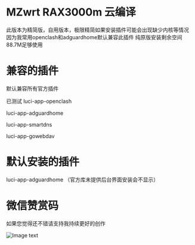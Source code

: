 # MZwrt RAX3000m 云编译
此版本为精简版，自用版本，极限精简如果安装插件可能会出现缺少内核等情况
因为我常用openclash和adguardhome默认兼容此插件
纯原版安装剩余空间88.7M足够使用



# 兼容的插件
默认兼容所有官方插件

已测试
luci-app-openclash

luci-app-adguardhome

luci-app-smartdns

luci-app-gowebdav

# 默认安装的插件
luci-app-adguardhome  （官方库未提供后台界面安装会不显示）



# 微信赞赏码
如果您觉得还不错请支持我持续更好的创作

![Image text](https://github.com/mzwrt/RAx3000m/blob/1f1223de54bcf87e85471ad04cc8814a6cdee4d9/zanshang.png)
